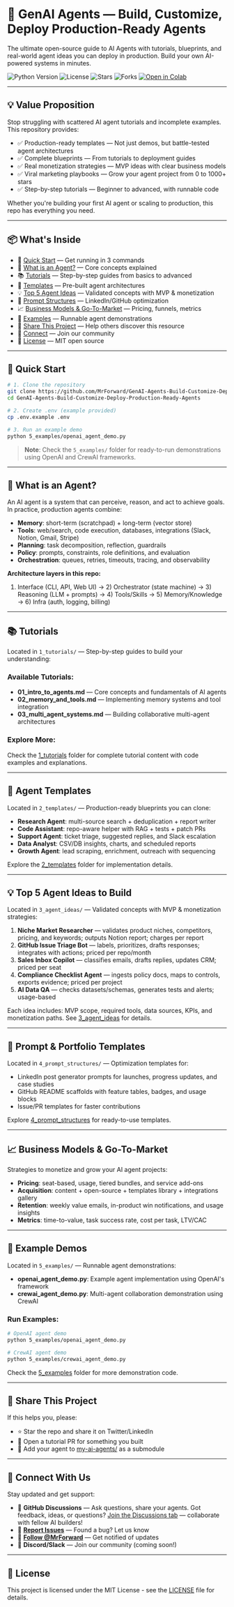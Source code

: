 # 🚀 GenAI Agents — Build, Customize, Deploy Production-Ready Agents

The ultimate open-source guide to AI Agents with tutorials, blueprints, and real-world agent ideas you can deploy in production. Build your own AI-powered systems in minutes.

![Python Version](https://img.shields.io/badge/python-3.11%2B-blue.svg) ![License](https://img.shields.io/badge/license-MIT-green.svg) ![Stars](https://img.shields.io/github/stars/MrForward/GenAI-Agents-Build-Customize-Deploy-Production-Ready-Agents?style=social) ![Forks](https://img.shields.io/github/forks/MrForward/GenAI-Agents-Build-Customize-Deploy-Production-Ready-Agents?style=social) [![Open in Colab](https://colab.research.google.com/assets/colab-badge.svg)](https://colab.research.google.com/github/MrForward/GenAI-Agents-Build-Customize-Deploy-Production-Ready-Agents/)

---

## 💡 Value Proposition

Stop struggling with scattered AI agent tutorials and incomplete examples. This repository provides:

- ✅ Production-ready templates — Not just demos, but battle-tested agent architectures
- ✅ Complete blueprints — From tutorials to deployment guides
- ✅ Real monetization strategies — MVP ideas with clear business models
- ✅ Viral marketing playbooks — Grow your agent project from 0 to 1000+ stars
- ✅ Step-by-step tutorials — Beginner to advanced, with runnable code

Whether you're building your first AI agent or scaling to production, this repo has everything you need.

---

## 📦 What's Inside

- 🎯 [Quick Start](#-quick-start) — Get running in 3 commands
- 🤖 [What is an Agent?](#-what-is-an-agent) — Core concepts explained
- 📚 [Tutorials](#-tutorials) — Step-by-step guides from basics to advanced
- 🎨 [Templates](#-agent-templates) — Pre-built agent architectures
- 💡 [Top 5 Agent Ideas](#-top-5-agent-ideas-to-build) — Validated concepts with MVP & monetization
- 🔧 [Prompt Structures](#-prompt--portfolio-templates) — LinkedIn/GitHub optimization
- 📈 [Business Models & Go-To-Market](#-business-models--go-to-market) — Pricing, funnels, metrics
- 🧪 [Examples](#-example-demos) — Runnable agent demonstrations
- 📢 [Share This Project](#-share-this-project) — Help others discover this resource
- 🔗 [Connect](#-connect-with-us) — Join our community
- 📄 [License](#-license) — MIT open source

---

## 🚀 Quick Start

```bash
# 1. Clone the repository
git clone https://github.com/MrForward/GenAI-Agents-Build-Customize-Deploy-Production-Ready-Agents.git
cd GenAI-Agents-Build-Customize-Deploy-Production-Ready-Agents

# 2. Create .env (example provided)
cp .env.example .env

# 3. Run an example demo
python 5_examples/openai_agent_demo.py
```

> **Note**: Check the `5_examples/` folder for ready-to-run demonstrations using OpenAI and CrewAI frameworks.

---

## 🤖 What is an Agent?

An AI agent is a system that can perceive, reason, and act to achieve goals. In practice, production agents combine:

- **Memory**: short-term (scratchpad) + long-term (vector store)
- **Tools**: web/search, code execution, databases, integrations (Slack, Notion, Gmail, Stripe)
- **Planning**: task decomposition, reflection, guardrails
- **Policy**: prompts, constraints, role definitions, and evaluation
- **Orchestration**: queues, retries, timeouts, tracing, and observability

**Architecture layers in this repo:**

1. Interface (CLI, API, Web UI) → 2) Orchestrator (state machine) → 3) Reasoning (LLM + prompts) → 4) Tools/Skills → 5) Memory/Knowledge → 6) Infra (auth, logging, billing)

---

## 📚 Tutorials

Located in `1_tutorials/` — Step-by-step guides to build your understanding:

### Available Tutorials:
- **01_intro_to_agents.md** — Core concepts and fundamentals of AI agents
- **02_memory_and_tools.md** — Implementing memory systems and tool integration
- **03_multi_agent_systems.md** — Building collaborative multi-agent architectures

### Explore More:

Check the [1_tutorials](./1_tutorials) folder for complete tutorial content with code examples and explanations.

---

## 🎨 Agent Templates

Located in `2_templates/` — Production-ready blueprints you can clone:

- **Research Agent**: multi-source search + deduplication + report writer
- **Code Assistant**: repo-aware helper with RAG + tests + patch PRs
- **Support Agent**: ticket triage, suggested replies, and Slack escalation
- **Data Analyst**: CSV/DB insights, charts, and scheduled reports
- **Growth Agent**: lead scraping, enrichment, outreach with sequencing

Explore the [2_templates](./2_templates) folder for implementation details.

---

## 💡 Top 5 Agent Ideas to Build

Located in `3_agent_ideas/` — Validated concepts with MVP & monetization strategies:

1. **Niche Market Researcher** — validates product niches, competitors, pricing, and keywords; outputs Notion report; charges per report
2. **GitHub Issue Triage Bot** — labels, prioritizes, drafts responses; integrates with actions; priced per repo/month
3. **Sales Inbox Copilot** — classifies emails, drafts replies, updates CRM; priced per seat
4. **Compliance Checklist Agent** — ingests policy docs, maps to controls, exports evidence; priced per project
5. **AI Data QA** — checks datasets/schemas, generates tests and alerts; usage-based

Each idea includes: MVP scope, required tools, data sources, KPIs, and monetization paths. See [3_agent_ideas](./3_agent_ideas) for details.

---

## 🔧 Prompt & Portfolio Templates

Located in `4_prompt_structures/` — Optimization templates for:

- LinkedIn post generator prompts for launches, progress updates, and case studies
- GitHub README scaffolds with feature tables, badges, and usage blocks
- Issue/PR templates for faster contributions

Explore [4_prompt_structures](./4_prompt_structures) for ready-to-use templates.

---

## 📈 Business Models & Go-To-Market

Strategies to monetize and grow your AI agent projects:

- **Pricing**: seat-based, usage, tiered bundles, and service add-ons
- **Acquisition**: content + open-source + templates library + integrations gallery
- **Retention**: weekly value emails, in-product win notifications, and usage insights
- **Metrics**: time-to-value, task success rate, cost per task, LTV/CAC

---

## 🧪 Example Demos

Located in `5_examples/` — Runnable agent demonstrations:

- **openai_agent_demo.py**: Example agent implementation using OpenAI's framework
- **crewai_agent_demo.py**: Multi-agent collaboration demonstration using CrewAI

### Run Examples:

```bash
# OpenAI agent demo
python 5_examples/openai_agent_demo.py

# CrewAI agent demo
python 5_examples/crewai_agent_demo.py
```

Check the [5_examples](./5_examples) folder for more demonstration code.

---

## 📢 Share This Project

If this helps you, please:

- ⭐ Star the repo and share it on Twitter/LinkedIn
- 📝 Open a tutorial PR for something you built
- 🤝 Add your agent to [my-ai-agents/](./my-ai-agents) as a submodule

---

## 🔗 Connect With Us

Stay updated and get support:

- 💬 **GitHub Discussions** — Ask questions, share your agents. Got feedback, ideas, or questions? [Join the Discussions tab](https://github.com/MrForward/GenAI-Agents-Build-Customize-Deploy-Production-Ready-Agents/discussions) — collaborate with fellow AI builders!
- 🐛 **[Report Issues](https://github.com/MrForward/GenAI-Agents-Build-Customize-Deploy-Production-Ready-Agents/issues)** — Found a bug? Let us know
- 🌟 **[Follow @MrForward](https://github.com/MrForward)** — Get notified of updates
- 📧 **Discord/Slack** — Join our community (coming soon!)

---

## 📄 License

This project is licensed under the MIT License - see the [LICENSE](./LICENSE) file for details.
